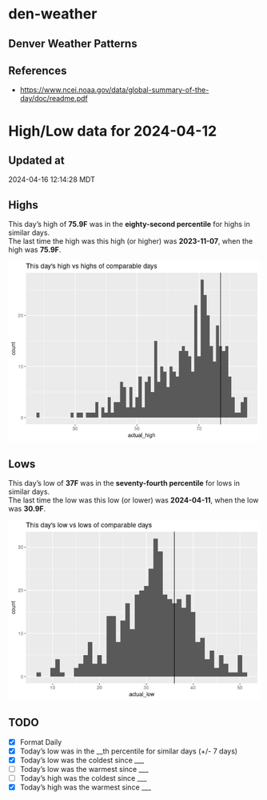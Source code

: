 

# den-weather

## Denver Weather Patterns

## References

- <https://www.ncei.noaa.gov/data/global-summary-of-the-day/doc/readme.pdf>

# High/Low data for 2024-04-12

## Updated at

2024-04-16 12:14:28 MDT

## Highs

This day’s high of **75.9F** was in the **eighty-second percentile** for
highs in similar days.  
The last time the high was this high (or higher) was **2023-11-07**,
when the high was **75.9F**.

![](readme_files/figure-commonmark/unnamed-chunk-4-1.png)

## Lows

This day’s low of **37F** was in the **seventy-fourth percentile** for
lows in similar days.  
The last time the low was this low (or lower) was **2024-04-11**, when
the low was **30.9F**.

![](readme_files/figure-commonmark/unnamed-chunk-6-1.png)

## TODO

- [x] Format Daily
- [x] Today’s low was in the \_\_th percentile for similar days (+/- 7
  days)
- [x] Today’s low was the coldest since \_\_\_
- [ ] Today’s low was the warmest since \_\_\_
- [ ] Today’s high was the coldest since \_\_\_
- [x] Today’s high was the warmest since \_\_\_
